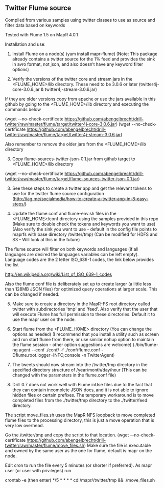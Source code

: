## Twitter Flume source

Compiled from various samples using twitter classes to use as source and filter data based on keywords


Tested with Flume 1.5 on MapR 4.0.1

Installation and use:

1) Install Flume on a node(s) (yum install mapr-flume)
(Note: This package already contains a twitter source for the 1% feed and provides the sink in avro format, not json, and also doesn’t have any keyword filter options)

2) Verify the versions of the twitter core and stream jars in the <FLUME_HOME>/lib directory. These need to be 3.0.6 or later (twitter4j-core-3.0.6.jar & twitter4j-stream-3.0.6.jar)

If they are older versions copy from apache or use the jars available in this github by going to the <FLUME_HOME>/lib directory and executing the commands below

(wget --no-check-certificate https://github.com/abengelbrecht/drill-twitter/raw/master/flume/target/twitter4j-core-3.0.6.jar)
(wget --no-check-certificate https://github.com/abengelbrecht/drill-twitter/raw/master/flume/target/twitter4j-stream-3.0.6.jar)

Also remember to remove the older jars from the <FLUME_HOME>/lib directory

3) Copy flume-sources-twitter-json-0.1.jar from github target to <FLUME_HOME>/lib directory

(wget --no-check-certificate https://github.com/abengelbrecht/drill-twitter/raw/master/flume/target/flume-sources-twitter-json-0.1.jar)

3) See these steps to create a twitter app and get the relevant tokens to use for the twitter flume source configuration (http://iag.me/socialmedia/how-to-create-a-twitter-app-in-8-easy-steps/)

4) Update the flume.conf and flume-env.sh files in the <FLUME_HOME>/conf directory using the samples provided in this repo
(Make sure to double check the tokens and keywords you want to use)
(Also verify the sink you want to use - default in the config file points to maprfs with base directory /twitter/tmp)
(Can be modified for HDFS and S3 - Will look at this in the future)

The flume source will filter on both keywords and languages (if all languages are desired the languages variables can be left empty). Language codes are the 2 letter ISO_639-1 codes, the link below provides the list

http://en.wikipedia.org/wiki/List_of_ISO_639-1_codes

Also the flume conf file is deliberately set up to create larger (a little less than 128MB JSON files) for optimized query operations at larger scale. This can be changed if needed.


5) Make sure to create a directory in the MapR-FS root directory called twitter with subdirectories 'tmp' and 'feed'. Also verify that the user that will execute Flume has full permission to these directories. Default it to use the mapr user on the node.


6) Start flume from the <FLUME_HOME> directory (You can change the options as needed)
(I recommend that you install a utility such as screen and run start flume from there, or use similar nohup option to maintain the flume session - other option suggestions are welcome)
(./bin/flume-ng agent --conf ./conf/ -f ./conf/flume.conf -Dflume.root.logger=INFO,console -n TwitterAgent)

7) The tweets should now stream into the <MapR-FS root>/twitter/tmp directory in the specified directory structure of /year/month/day/hour (This can be changed with the parameters in the flume.conf file)

8) Drill 0.7 does not work well with Flume inUse files due to the fact that they can contain incomplete JSON docs, and it is not able to ignore hidden files or certain prefixes. The temporary workaround is to move completed files from the ./twitter/tmp directory to the ./twitter/feed directory. 

The script move_files.sh uses the MapR NFS loopback to move completed flume files to the processing directory, this is just a move operation that is very low overhead.

Go the <MapR-FS root>/twitter/tmp and copy the script to that location.
(wget --no-check-certificate https://github.com/abengelbrecht/drill-twitter/raw/master/flume/move_files.sh)
Make sure the file is executable and owned by the same user as the one for flume, default is mapr on the node.

Edit cron to run the file every 5 minutes (or shorter if preferred).
As mapr user (or user with privileges) run

crontab -e
(then enter)
*/5 * * * * cd /mapr/<mapr-clustername>/twitter/tmp && ./move_files.sh



 

 